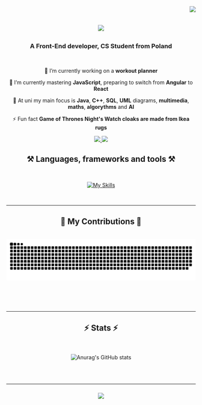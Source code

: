 <img align="right" src="https://visitor-badge.laobi.icu/badge?page_id=przemyslawren.przemyslawren" />

<h1 align="center">
    <img src="https://readme-typing-svg.herokuapp.com/?font=Righteous&size=35&center=true&vCenter=true&width=500&height=70&duration=4000&lines=Hi+There!+👋;+I'm+Przemysław+Ren!;" />
</h1>

<h3 align="center">A Front-End developer, CS Student from Poland</h3>

<br/>

<div align="center">
  
🔭 I’m currently working on a **workout planner**

🌱 I’m currently mastering **JavaScript**, preparing to switch from **Angular** to **React**

🏫 At uni my main focus is **Java**, **C++**, **SQL**, **UML** diagrams, **multimedia**, **maths**, **algorythms** and **AI**

⚡ Fun fact **Game of Thrones Night's Watch cloaks are made from Ikea rugs**

</div>

<div align="center"> 
  <a href="mailto:przemyslaw.ren@gmail.com">
    <img src="https://img.shields.io/badge/Gmail-333333?style=for-the-badge&logo=gmail&logoColor=red" />
  </a>
  <a href="https://www.linkedin.com/in/przemyslawren" target="_blank">
    <img src="https://img.shields.io/badge/LinkedIn-0077B5?style=for-the-badge&logo=linkedin&logoColor=white" target="_blank" />
  </a>
</div>

<h2 align="center">⚒️ Languages, frameworks and tools ⚒️</h2>
<br/>
<div align="center">
    
[![My Skills](https://skillicons.dev/icons?i=js,ts,angular,html,css,bootstrap,git,vscode)](https://skillicons.dev)

</div>

<br/>
<hr/>

<div align="center">
  <h2>🐍 My Contributions 🐍</h2>
  <br>
  <img alt="snake eating my contributions" src="https://raw.githubusercontent.com/salesp07/salesp07/output/github-contribution-grid-snake.svg" />
  
  <br/><br/><br/>
</div>

<hr/>

<h2 align="center">⚡ Stats ⚡</h2>
<br>
<div align="center">
    
![Anurag's GitHub stats](https://github-readme-stats-sigma-five.vercel.app/api?username=przemyslawren&show_icons=true&theme=tokyonight)

</div>

<br/><br/>
<hr/>

<h3 align="center">
    <img src="https://readme-typing-svg.herokuapp.com/?font=Righteous&size=25&center=true&vCenter=true&width=500&height=70&duration=4000&lines=Thanks+for+visiting!+✌️;+Shoot+me+a+message!">
</h3>

<br/>

